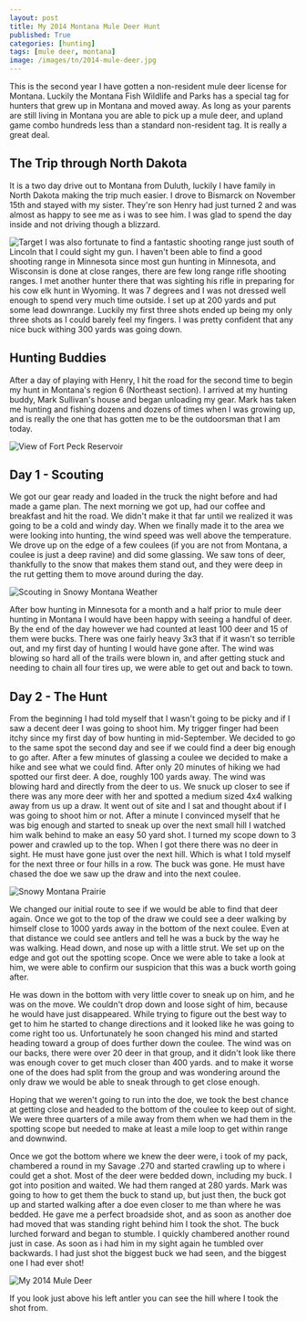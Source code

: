 ```yaml
---
layout: post
title: My 2014 Montana Mule Deer Hunt
published: True
categories: [hunting]
tags: [mule deer, montana]
image: /images/tn/2014-mule-deer.jpg
---
```


This is the second year I have gotten a non-resident mule deer license for Montana. Luckily the Montana Fish Wildlife and Parks has a special tag for hunters that grew up in Montana and moved away. As long as your parents are still living in Montana you are able to pick up a mule deer, and upland game combo hundreds less than a standard non-resident tag. It is really a great deal.

## The Trip through North Dakota

<!-- <img class="floatleft" src="/images/bismarck-weather.jpg" alt="Bismarck Weather"> -->
It is a two day drive out to Montana from Duluth, luckily I have family in North Dakota making the trip much easier. I drove to Bismarck on November 15th and stayed with my sister. They're son Henry had just turned 2 and was almost as happy to see me as i was to see him. I was glad to spend the day inside and not driving though a blizzard.

<img class="floatright" src="/images/target.jpg" alt="Target">
I was also fortunate to find a fantastic shooting range just south of Lincoln that I could sight my gun. I haven't been able to find a good shooting range in Minnesota since most gun hunting in Minnesota, and Wisconsin is done at close ranges, there are few long range rifle shooting ranges. I met another hunter there that was sighting his rifle in preparing for his cow elk hunt in Wyoming. It was 7 degrees and I was not dressed well enough to spend very much time outside. I set up at 200 yards and put some lead downrange. Luckily my first three shots ended up being my only three shots as I could barely feel my fingers. I was pretty confident that any nice buck withing 300 yards was going down.

## Hunting Buddies

After a day of playing with Henry, I hit the road for the second time to begin my hunt in Montana's region 6 (Northeast section). I arrived at my hunting buddy, Mark Sullivan's house and began unloading my gear. Mark has taken me hunting and fishing dozens and dozens of times when I was growing up, and is really the one that has gotten me to be the outdoorsman that I am today.

<img class="centered" src="/images/ft-peck.jpg" alt="View of Fort Peck Reservoir">

## Day 1 - Scouting

We got our gear ready and loaded in the truck the night before and had made a game plan. The next morning we got up, had our coffee and breakfast and hit the road. We didn't make it that far until we realized it was going to be a cold and windy day. When we finally made it to the area we were looking into hunting, the wind speed was well above the temperature. We drove up on the edge of a few coulees (if you are not from Montana, a coulee is just a deep ravine) and did some glassing. We saw tons of deer, thankfully to the snow that makes them stand out, and they were deep in the rut getting them to move around during the day.

<img class="centered" src="/images/snowy-weather.jpg" alt="Scouting in Snowy Montana Weather">

After bow hunting in Minnesota for a month and a half prior to mule deer hunting in Montana I would have been happy with seeing a handful of deer. By the end of the day however we had counted at least 100 deer and 15 of them were bucks. There was one fairly heavy 3x3 that if it wasn't so terrible out, and my first day of hunting I would have gone after. The wind was blowing so hard all of the trails were blown in, and after getting stuck and needing to chain all four tires up, we were able to get out and back to town.

## Day 2 - The Hunt

From the beginning I had told myself that I wasn't going to be picky and if I saw a decent deer I was going to shoot him. My trigger finger had been itchy since my first day of bow hunting in mid-September. We decided to go to the same spot the second day and see if we could find a deer big enough to go after. After a few minutes of glassing a coulee we decided to make a hike and see what we could find. After only 20 minutes of hiking we had spotted our first deer. A doe, roughly 100 yards away. The wind was blowing hard and directly from the deer to us. We snuck up closer to see if there was any more deer with her and spotted a medium sized 4x4 walking away from us up a draw. It went out of site and I sat and thought about if I was going to shoot him or not. After a minute I convinced myself that he was big enough and started to sneak up over the next small hill I watched him walk behind to make an easy 50 yard shot. I turned my scope down to 3 power and crawled up to the top. When I got there there was no deer in sight. He must have gone just over the next hill. Which is what I told myself for the next three or four hills in a row. The buck was gone. He must have chased the doe we saw up the draw and into the next coulee.

<img class="centered" src="/images/snowy-prairie.jpg" alt="Snowy Montana Prairie">

We changed our initial route to see if we would be able to find that deer again. Once we got to the top of the draw we could see a deer walking by himself close to 1000 yards away in the bottom of the next coulee. Even at that distance we could see antlers and tell he was a buck by the way he was walking. Head down, and nose up with a little strut. We set up on the edge and got out the spotting scope. Once we were able to take a look at him, we were able to confirm our suspicion that this was a buck worth going after.

He was down in the bottom with very little cover to sneak up on him, and he was on the move. We couldn't drop down and loose sight of him, because he would have just disappeared. While trying to figure out the best way to get to him he started to change directions and it looked like he was going to come right too us. Unfortunately he soon changed his mind and started heading toward a group of does further down the coulee. The wind was on our backs, there were over 20 deer in that group, and it didn't look like there was enough cover to get much closer than 400 yards. and to make it worse one of the does had split from the group and was wondering around the only draw we would be able to sneak through to get close enough.

Hoping that we weren't going to run into the doe, we took the best chance at getting close and headed to the bottom of the coulee to keep out of sight. We were three quarters of a mile away from them when we had them in the spotting scope but needed to make at least a mile loop to get within range and downwind.

Once we got the bottom where we knew the deer were, i took of my pack, chambered a round in my Savage .270 and started crawling up to where i could get a shot. Most of the deer were bedded down, including my buck. I got into position and waited. We had them ranged at 280 yards. Mark was going to how to get them the buck to stand up, but just then, the buck got up and started walking after a doe even closer to me than where he was bedded. He gave me a perfect broadside shot, and as soon as another doe had moved that was standing right behind him I took the shot. The buck lurched forward and began to stumble. I quickly chambered another round just in case. As soon as i had him in my sight again he tumbled over backwards. I had just shot the biggest buck we had seen, and the biggest one I had ever shot!

<img class="centered" src="/images/2014-mule-deer.jpg" alt="My 2014 Mule Deer">

If you look just above his left antler you can see the hill where I took the shot from.